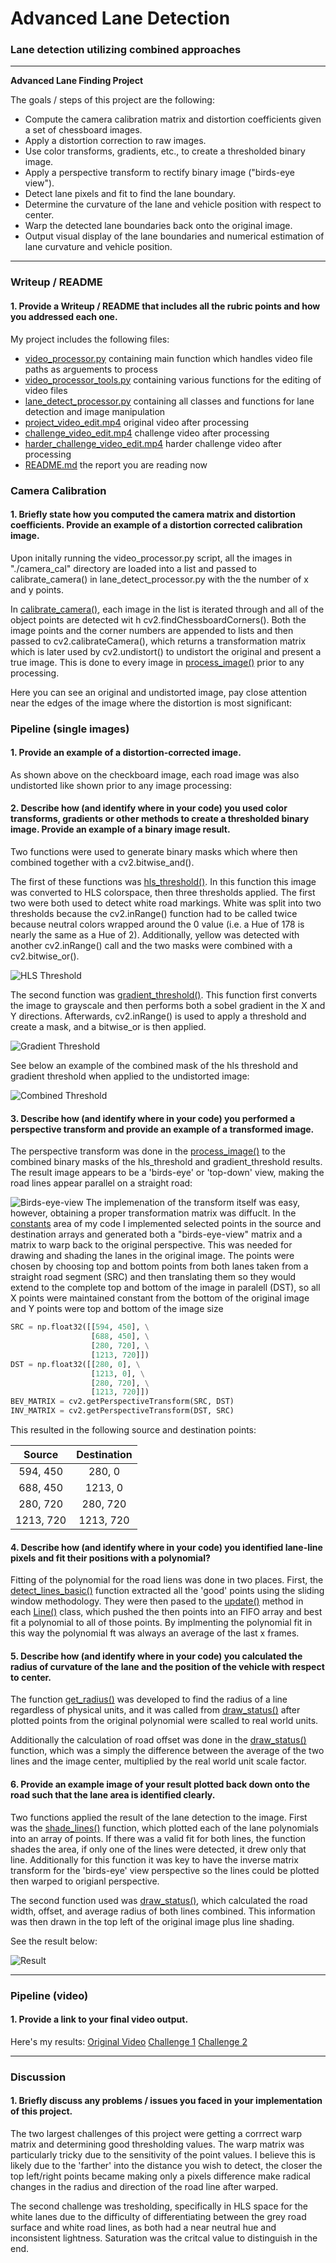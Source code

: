 # **Advanced Lane Detection**

### Lane detection utilizing combined approaches

---

**Advanced Lane Finding Project**

The goals / steps of this project are the following:

* Compute the camera calibration matrix and distortion coefficients given a set of chessboard images.
* Apply a distortion correction to raw images.
* Use color transforms, gradients, etc., to create a thresholded binary image.
* Apply a perspective transform to rectify binary image ("birds-eye view").
* Detect lane pixels and fit to find the lane boundary.
* Determine the curvature of the lane and vehicle position with respect to center.
* Warp the detected lane boundaries back onto the original image.
* Output visual display of the lane boundaries and numerical estimation of lane curvature and vehicle position.

[//]: # (Image References)

[image1]: ./bev.JPG "Birds-eye-view"
[image2]: ./combined_threshold.JPG "Combined threshold"
[image3]: ./gradient_threshold.JPG "Gradient threshold"
[image4]: ./hls_threshold.JPG "HLS threshold"
[image5]: ./result.JPG "Result"
[image6]: ./windows.JPG "Windows"
[video1]: ../project_video_edit.mp4 "Video"
[video2]: ../challenge_video_edit.mp4 "Video"
[video3]: ../harder_challenge_video_edit.mp4 "Video"

---

### Writeup / README

#### 1. Provide a Writeup / README that includes all the rubric points and how you addressed each one.

My project includes the following files:
* [video_processor.py](../video_processor.py) containing main function which handles video file paths as arguements to process
* [video_processor_tools.py](../video_processor_tools.py) containing various functions for the editing of video files
* [lane_detect_processor.py](../lane_detect_processor.py) containing all classes and functions for lane detection and image manipulation
* [project_video_edit.mp4](../project_video_edit.mp4) original video after processing
* [challenge_video_edit.mp4](../challenge_video_edit.mp4) challenge video after processing
* [harder_challenge_video_edit.mp4](../harder_challenge_video_edit.mp4) harder challenge video after processing
* [README.md](../writeup/README.md) the report you are reading now


### Camera Calibration

#### 1. Briefly state how you computed the camera matrix and distortion coefficients. Provide an example of a distortion corrected calibration image.

Upon initally running the video_processor.py script, all the images in "./camera_cal" directory are loaded into a list and passed to calibrate_camera() in lane_detect_processor.py with the the number of x and y points.

In [calibrate_camera()](../lane_detect_processor.py#L165), each image in the list is iterated through and all of the object points are detected wit h cv2.findChessboardCorners().  Both the image points and the corner numbers are appended to lists and then passed to cv2.calibrateCamera(), which returns a transformation matrix which is later used by cv2.undistort() to undistort the original and present a true image.  This is done to every image in [process_image()](../lane_detect_processor.py#L541) prior to any processing.

Here you can see an original and undistorted image, pay close attention near the edges of the image where the distortion is most significant:


### Pipeline (single images)

#### 1. Provide an example of a distortion-corrected image.

As shown above on the checkboard image, each road image was also undistorted like shown prior to any image processing:


#### 2. Describe how (and identify where in your code) you used color transforms, gradients or other methods to create a thresholded binary image.  Provide an example of a binary image result.

Two functions were used to generate binary masks which where then combined together with a cv2.bitwise_and().

The first of these functions was [hls_threshold()](../lane_detect_processor.py#L198).  In this function this image was converted to HLS colorspace, then three thresholds applied.  The first two were both used to detect white road markings. White was split into two thresholds because the cv2.inRange() function had to be called twice because neutral colors wrapped around the 0 value (i.e. a Hue of 178 is nearly the same as a Hue of 2).  Additionally, yellow was detected with another cv2.inRange() call and the two masks were combined with a cv2.bitwise_or().

![HLS Threshold][image4]

The second function was [gradient_threshold()](../lane_detect_processor.py#L215).  This function first converts the image to grayscale and then performs both a sobel gradient in the X and Y directions.  Afterwards, cv2.inRange() is used to apply a threshold and create a mask, and a bitwise_or is then applied.

![Gradient Threshold][image3]

See below an example of the combined mask of the hls threshold and gradient threshold when applied to the undistorted image:

![Combined Threshold][image2]


#### 3. Describe how (and identify where in your code) you performed a perspective transform and provide an example of a transformed image.

The perspective transform was done in the [process_image()](../lane_detect_processor.py#L541) to the combined binary masks of the hls_threshold and gradient_threshold results.  The result image appears to be a 'birds-eye' or 'top-down' view, making the road lines appear parallel on a straight road:

![Birds-eye-view][image1]
The implemenation of the transform itself was easy, however, obtaining a proper transformation matrix was diffuclt.  In the [constants](../lane_detect_processor.py#L34) area of my code I implemented selected points in the source and destination arrays and generated both a "birds-eye-view" matrix and a matrix to warp back to the original perspective.  This was needed for drawing and shading the lanes in the original image.  The points were chosen by choosing top and bottom points from both lanes taken from a straight road segment (SRC) and then translating them so they would extend to the complete top and bottom of the image in paralell (DST), so all X points were maintained constant from the bottom of the original image and Y points were top and bottom of the image size


```python
SRC = np.float32([[594, 450], \
                  [688, 450], \
                  [280, 720], \
                  [1213, 720]])
DST = np.float32([[280, 0], \
                  [1213, 0], \
                  [280, 720], \
                  [1213, 720]])
BEV_MATRIX = cv2.getPerspectiveTransform(SRC, DST)
INV_MATRIX = cv2.getPerspectiveTransform(DST, SRC)
```

This resulted in the following source and destination points:

| Source        | Destination   | 
|:-------------:|:-------------:| 
| 594, 450      | 280, 0        | 
| 688, 450      | 1213, 0       |
| 280, 720      | 280, 720      |
| 1213, 720     | 1213, 720     |


#### 4. Describe how (and identify where in your code) you identified lane-line pixels and fit their positions with a polynomial?

Fitting of the polynomial for the road liens was done in two places.  First, the [detect_lines_basic()](../lane_detect_processor.py#243) function extracted all the 'good' points using the sliding window methodology.  They were then pased to the [update()](../lane_detect_processor.py#100) method in each [Line()](../lane_detect_processor.py#77) class, which pushed the then points into an FIFO array and best fit a polynomial to all of those points.  By implmenting the polynomial fit in this way the polynomial ft was always an average of the last x frames.


#### 5. Describe how (and identify where in your code) you calculated the radius of curvature of the lane and the position of the vehicle with respect to center.

The function [get_radius()](../lane_detect_processor.py#476) was developed to find the radius of a line regardless of physical units, and it was called from [draw_status()](../lane_detect_processor.py#519) after plotted points from the original polynomial were scalled to real world units.

Additionally the calculation of road offset was done in the [draw_status()](../lane_detect_processor.py#504) function, which was a simply the difference between the average of the two lines and the image center, multiplied by the real world unit scale factor.


#### 6. Provide an example image of your result plotted back down onto the road such that the lane area is identified clearly.

Two functions applied the result of the lane detection to the image.  First was the [shade_lines()](../lane_detect_processor.py#L421) function, which plotted each of the lane polynomials into an array of points.  If there was a valid fit for both lines, the function shades the area, if only one of the lines were detected, it drew only that line.  Additionally for this function it was key to have the inverse matrix transform for the 'birds-eye' view perspective so the lines could be plotted then warped to origianl perspective.

The second function used was [draw_status()](../lane_detect_processor.py#L486), which calculated the road width, offset, and average radius of both lines combined.  This information was then drawn in the top left of the original image plus line shading.

See the result below:

![Result][image5]


---

### Pipeline (video)

#### 1. Provide a link to your final video output.

Here's my results:
[Original Video](../project_video_edit.mp4)
[Challenge 1](../challenge_video_edit.mp4)
[Challenge 2](../harder_challenge_video_edit.mp4)


---

### Discussion

#### 1. Briefly discuss any problems / issues you faced in your implementation of this project.

The two largest challenges of this project were getting a corrrect warp matrix and determining good thresholding values.  The warp matrix was particularly tricky due to the sensitivity of the point values.  I believe this is likely due to the 'farther' into the distance you wish to detect, the closer the top left/right points became making only a pixels difference make radical changes in the radius and direction of the road line after warped.

The second challenge was tresholding, specifically in HLS space for the white lanes due to the difficulty of differentiating between the grey road surface and white road lines, as both had a near neutral hue and inconsistent lightness.  Saturation was the critcal value to distinguish in the end.